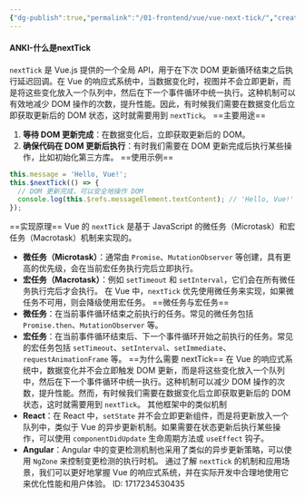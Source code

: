 ```yaml
---
{"dg-publish":true,"permalink":"/01-frontend/vue/vue-next-tick/","created":"2024-06-03T21:15:02.429+08:00","updated":"2024-06-03T09:30:15.000+08:00"}
---
```


#### ANKI-什么是nextTick
`nextTick` 是 Vue.js 提供的一个全局 API，用于在下次 DOM 更新循环结束之后执行延迟回调。在 Vue 的响应式系统中，当数据变化时，视图并不会立即更新，而是将这些变化放入一个队列中，然后在下一个事件循环中统一执行。这种机制可以有效地减少 DOM 操作的次数，提升性能。因此，有时候我们需要在数据变化后立即获取更新后的 DOM 状态，这时就需要用到 `nextTick`。
==主要用途==
1. **等待 DOM 更新完成**：在数据变化后，立即获取更新后的 DOM。
2. **确保代码在 DOM 更新后执行**：有时我们需要在 DOM 更新完成后执行某些操作，比如初始化第三方库。
==使用示例==
```javascript
this.message = 'Hello, Vue!';
this.$nextTick(() => {
  // DOM 更新完成，可以安全地操作 DOM
  console.log(this.$refs.messageElement.textContent); // 'Hello, Vue!'
});
```
==实现原理==
Vue 的 `nextTick` 是基于 JavaScript 的微任务（Microtask）和宏任务（Macrotask）机制来实现的。
- **微任务（Microtask）**：通常由 `Promise`、`MutationObserver` 等创建，具有更高的优先级，会在当前宏任务执行完后立即执行。
- **宏任务（Macrotask）**：例如 `setTimeout` 和 `setInterval`，它们会在所有微任务执行完后才会执行。
在 Vue 中，`nextTick` 优先使用微任务来实现，如果微任务不可用，则会降级使用宏任务。
==微任务与宏任务==
- **微任务**：在当前事件循环结束之前执行的任务。常见的微任务包括 `Promise.then`、`MutationObserver` 等。
- **宏任务**：在当前事件循环结束后、下一个事件循环开始之前执行的任务。常见的宏任务包括 `setTimeout`、`setInterval`、`setImmediate`、`requestAnimationFrame` 等。
==为什么需要 nextTick==
在 Vue 的响应式系统中，数据变化并不会立即触发 DOM 更新，而是将这些变化放入一个队列中，然后在下一个事件循环中统一执行。这种机制可以减少 DOM 操作的次数，提升性能。然而，有时候我们需要在数据变化后立即获取更新后的 DOM 状态，这时就需要用到 `nextTick`。
其他框架中的类似机制
- **React**：在 React 中，`setState` 并不会立即更新组件，而是将更新放入一个队列中，类似于 Vue 的异步更新机制。如果需要在状态更新后执行某些操作，可以使用 `componentDidUpdate` 生命周期方法或 `useEffect` 钩子。
- **Angular**：Angular 中的变更检测机制也采用了类似的异步更新策略，可以使用 `NgZone` 来控制变更检测的执行时机。
通过了解 `nextTick` 的机制和应用场景，我们可以更好地掌握 Vue 的响应式系统，并在实际开发中合理地使用它来优化性能和用户体验。
ID: 1717234530435


